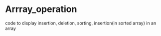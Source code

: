 # Arrray_operation
code to display insertion, deletion, sorting, insertion(in sorted array) in an array

